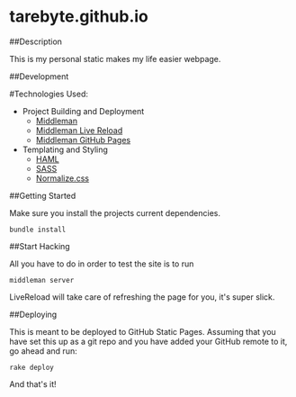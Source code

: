 # tarebyte.github.io

##Description

This is my personal static makes my life easier webpage.

##Development

#Technologies Used:

* Project Building and Deployment
  * [Middleman](https://github.com/middleman/middleman)
  * [Middleman Live Reload](https://github.com/middleman/middleman-livereload)
  * [Middleman GitHub Pages](https://github.com/neo/middleman-gh-pages)
* Templating and Styling
  * [HAML](http://haml.info/)
  * [SASS](http://sass-lang.com/)
  * [Normalize.css](http://necolas.github.io/normalize.css/)


##Getting Started

Make sure you install the projects current dependencies.

    bundle install

##Start Hacking

All you have to do in order to test the site is to run

    middleman server

LiveReload will take care of refreshing the page for you, it's super
slick.

##Deploying

This is meant to be deployed to GitHub Static Pages. Assuming that you
have set this up as a git repo and you have added your GitHub remote to it,
go ahead and run:

    rake deploy

And that's it!
